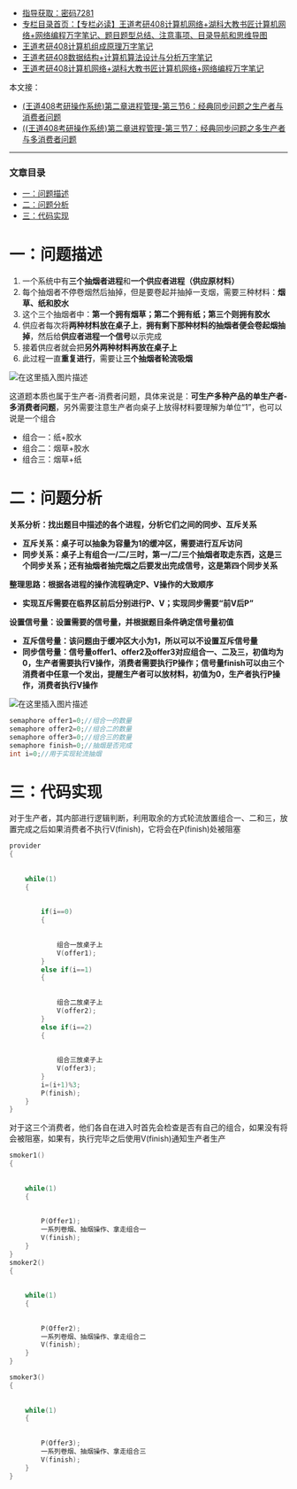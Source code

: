  

- [指导获取：密码7281](https://url18.ctfile.com/f/22722418-803125355-edf378)
- [专栏目录首页：【专栏必读】王道考研408计算机网络+湖科大教书匠计算机网络+网络编程万字笔记、题目题型总结、注意事项、目录导航和思维导图](https://zhangxing-tech.blog.csdn.net/article/details/121004242?spm=1001.2014.3001.5502)
- [王道考研408计算机组成原理万字笔记](https://zhangxing-tech.blog.csdn.net/article/details/120664162?spm=1001.2014.3001.5502)
- [王道考研408数据结构+计算机算法设计与分析万字笔记](https://blog.csdn.net/qq_39183034/article/details/121501138?spm=1001.2014.3001.5501)
- [王道考研408计算机网络+湖科大教书匠计算机网络+网络编程万字笔记](https://zhangxing-tech.blog.csdn.net/article/details/125668174)

本文接：

- [\(王道408考研操作系统\)第二章进程管理-第三节6：经典同步问题之生产者与消费者问题](https://blog.csdn.net/qq_39183034/article/details/121278992)
- [\(\(王道408考研操作系统\)第二章进程管理-第三节7：经典同步问题之多生产者与多消费者问题](https://blog.csdn.net/qq_39183034/article/details/121312323)

---

### 文章目录

- [一：问题描述](#_15)
- [二：问题分析](#_33)
- [三：代码实现](#_60)

# 一：问题描述

1.  一个系统中有**三个抽烟者进程**和**一个供应者进程（供应原材料）**
2.  每个抽烟者不停卷烟然后抽掉，但是要卷起并抽掉一支烟，需要三种材料：**烟草、纸和胶水**
3.  这个三个抽烟者中：**第一个拥有烟草；第二个拥有纸；第三个则拥有胶水**
4.  供应者每次将**两种材料放在桌子上**，**拥有剩下那种材料的抽烟者便会卷起烟抽掉**，然后给**供应者进程一个信号**以示完成
5.  接着供应者就会把**另外两种材料再放在桌子上**
6.  此过程一直**重复进行**，需要让**三个抽烟者轮流吸烟**

![在这里插入图片描述](https://ziquyun.com/main/csdn/img?url=https%3A%2F%2Fimg-blog.csdnimg.cn%2F1cacf622baf442c8b60f8e52a066c216.png%3Fx-oss-process%3Dimage%2Fwatermark%2Ctype_ZHJvaWRzYW5zZmFsbGJhY2s%2Cshadow_50%2Ctext_Q1NETiBA5oiR5pOm5LqGREo%3D%2Csize_20%2Ccolor_FFFFFF%2Ct_70%2Cg_se%2Cx_16&rfUrl=https%3A%2F%2Fzhangxing-tech.blog.csdn.net%2Farticle%2Fdetails%2F121346179)

这道题本质也属于生产者-消费者问题，具体来说是：**可生产多种产品的单生产者-多消费者问题**，另外需要注意生产者向桌子上放得材料要理解为单位“1”，也可以说是一个组合

- 组合一：纸+胶水
- 组合二：烟草+胶水
- 组合三：烟草+纸

# 二：问题分析

**关系分析：找出题目中描述的各个进程，分析它们之间的同步、互斥关系**

- **互斥关系：桌子可以抽象为容量为1的缓冲区，需要进行互斥访问**
- **同步关系：桌子上有组合一/二/三时，第一/二/三个抽烟者取走东西，这是三个同步关系；还有抽烟者抽完烟之后要发出完成信号，这是第四个同步关系**

**整理思路：根据各进程的操作流程确定P、V操作的大致顺序**

- **实现互斥需要在临界区前后分别进行P、V；实现同步需要“前V后P”**

**设置信号量：设置需要的信号量，并根据题目条件确定信号量初值**

- **互斥信号量：该问题由于缓冲区大小为1，所以可以不设置互斥信号量**
- **同步信号量：信号量offer1、offer2及offer3对应组合一、二及三，初值均为0，生产者需要执行V操作，消费者需要执行P操作；信号量finish可以由三个消费者中任意一个发出，提醒生产者可以放材料，初值为0，生产者执行P操作，消费者执行V操作**

![在这里插入图片描述](https://ziquyun.com/main/csdn/img?url=https%3A%2F%2Fimg-blog.csdnimg.cn%2Fbc75c4d49dc64511abbc230887f7cd14.png%3Fx-oss-process%3Dimage%2Fwatermark%2Ctype_ZHJvaWRzYW5zZmFsbGJhY2s%2Cshadow_50%2Ctext_Q1NETiBA5oiR5pOm5LqGREo%3D%2Csize_17%2Ccolor_FFFFFF%2Ct_70%2Cg_se%2Cx_16&rfUrl=https%3A%2F%2Fzhangxing-tech.blog.csdn.net%2Farticle%2Fdetails%2F121346179)

```c
semaphore offer1=0;//组合一的数量
semaphore offer2=0;//组合二的数量
semaphore offer3=0;//组合三的数量
semaphore finish=0;//抽烟是否完成
int i=0;//用于实现轮流抽烟
```

# 三：代码实现

对于生产者，其内部进行逻辑判断，利用取余的方式轮流放置组合一、二和三，放置完成之后如果消费者不执行V\(finish\)，它将会在P\(finish\)处被阻塞

```c
provider
{
            
            
	while(1)
	{
            
            
		if(i==0)
		{
            
            
			组合一放桌子上
			V(offer1);
		}
		else if(i==1)
		{
            
            
			组合二放桌子上
			V(offer2);
		}
		else if(i==2)
		{
            
            
			组合三放桌子上
			V(offer3);
		}
		i=(i+1)%3;
		P(finish);
	}
}
```

对于这三个消费者，他们各自在进入时首先会检查是否有自己的组合，如果没有将会被阻塞，如果有，执行完毕之后使用V\(finish\)通知生产者生产

```c
smoker1()
{
            
            
	while(1)
	{
            
            
		P(Offer1);
		一系列卷烟、抽烟操作、拿走组合一
		V(finish);
	}
}
smoker2()
{
            
            
	while(1)
	{
            
            
		P(Offer2);
		一系列卷烟、抽烟操作、拿走组合二
		V(finish);
	}
}

smoker3()
{
            
            
	while(1)
	{
            
            
		P(Offer3);
		一系列卷烟、抽烟操作、拿走组合三
		V(finish);
	}
}
```